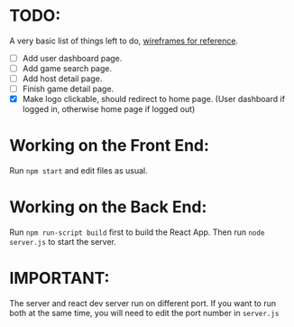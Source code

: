 # TODO:
A very basic list of things left to do, [wireframes for reference](https://www.figma.com/file/DfjXAp0tvCbh9EX3XJ32bl/Iterative-Design-Final-Ver---DnD?node-id=53%3A933).
- [ ] Add user dashboard page.
- [ ] Add game search page.
- [ ] Add host detail page.
- [ ] Finish game detail page.
- [x] Make logo clickable, should redirect to home page. (User dashboard if logged in, otherwise home page if logged out)

# Working on the Front End:

Run `npm start` and edit files as usual.

# Working on the Back End:

Run `npm run-script build` first to build the React App. Then run `node server.js`
to start the server.

# IMPORTANT:

The server and react dev server run on different port. If you want to run both
at the same time, you will need to edit the port number in `server.js`
